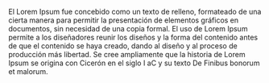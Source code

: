 El Lorem Ipsum fue concebido como un texto de relleno, 
formateado de una cierta manera para permitir la presentación de elementos gráficos en documentos, sin necesidad de una copia formal. 
El uso de Lorem Ipsum permite a los diseñadores reunir los diseños y la forma del contenido antes de que el contenido se haya creado, 
dando al diseño y al proceso de producción más libertad.
Se cree ampliamente que la historia de Lorem Ipsum se origina con Cicerón en el siglo I aC y su texto De Finibus bonorum et malorum. 